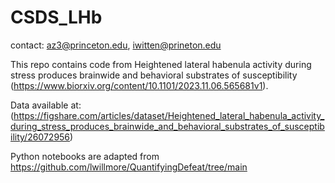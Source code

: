 # CSDS_LHb

contact: az3@princeton.edu, iwitten@prineton.edu

This repo contains code from Heightened lateral habenula activity during stress produces brainwide and behavioral substrates of susceptibility (https://www.biorxiv.org/content/10.1101/2023.11.06.565681v1).  

Data available at: (https://figshare.com/articles/dataset/Heightened_lateral_habenula_activity_during_stress_produces_brainwide_and_behavioral_substrates_of_susceptibility/26072956)

Python notebooks are adapted from https://github.com/lwillmore/QuantifyingDefeat/tree/main 


